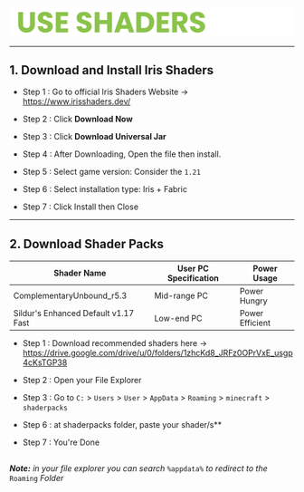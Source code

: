 ##

<div align="center"> <img src="assets/texts/use shaders.png"> </div>

---

## 1. Download and Install Iris Shaders

- Step 1 : Go to official Iris Shaders Website -> https://www.irisshaders.dev/

- Step 2 : Click **Download Now**

- Step 3 : Click **Download Universal Jar**

- Step 4 : After Downloading, Open the file then install.
  
- Step 5 : Select game version: Consider the `1.21`

- Step 6 : Select installation type: Iris + Fabric

- Step 7 : Click Install then Close
---

## 2. Download Shader Packs

| Shader Name                                | User PC Specification | Power Usage      |
|--------------------------------------------|------------------------|------------------|
| ComplementaryUnbound_r5.3                  | Mid-range PC           | Power Hungry     |
| Sildur's Enhanced Default v1.17 Fast       | Low-end PC             | Power Efficient  |

- Step 1 : Download recommended shaders here -> https://drive.google.com/drive/u/0/folders/1zhcKd8_JRFz0OPrVxE_usgp4cKsTGP38
- Step 2 : Open your File Explorer
- Step 3 : Go to `C:` > `Users` > `User` > `AppData` > `Roaming` > `minecraft` > `shaderpacks`


- Step 6 : at shaderpacks folder, paste your shader/s**

- Step 7 : You're Done
##

***Note:** in your file explorer you can search* `%appdata%` *to redirect to the* `Roaming` *Folder*

##
